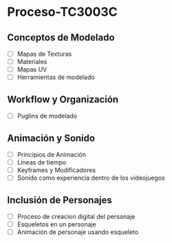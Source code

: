 # Proceso-TC3003C

## Conceptos de Modelado
- [ ] Mapas de Texturas
- [ ] Materiales
- [ ] Mapas UV
- [ ] Herramientas de modelado

## Workflow y Organización
- [ ] Puglins de modelado

## Animación y Sonido
- [ ] Principios de Animación
- [ ] Líneas de tiempo
- [ ] Keyframes y Modificadores
- [ ] Sonido como experiencia dentro de los videojuegos

## Inclusión de Personajes
- [ ] Proceso de creacion digital del personaje
- [ ] Esqueletos en un personaje
- [ ] Animación de personaje usando esqueleto
